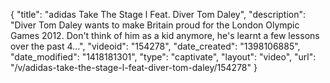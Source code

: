 {
    "title": "adidas Take The Stage l Feat. Diver Tom Daley",
    "description": "Diver Tom Daley wants to make Britain proud for the London Olympic Games 2012. Don't think of him as a kid anymore, he's learnt a few lessons over the past 4...",
    "videoid": "154278",
    "date_created": "1398106885",
    "date_modified": "1418181301",
    "type": "captivate",
    "layout": "video",
    "url": "\/v\/adidas-take-the-stage-l-feat-diver-tom-daley\/154278"
}
